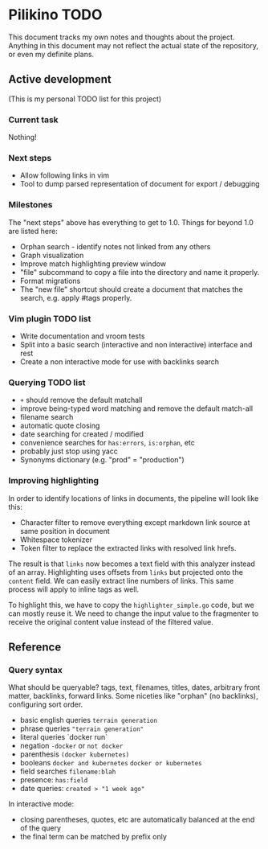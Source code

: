 # Pilikino TODO

This document tracks my own notes and thoughts about the project. Anything in this document may not reflect the actual state of the repository, or even my definite plans.

## Active development

(This is my personal TODO list for this project)

### Current task

Nothing!

### Next steps

- Allow following links in vim
- Tool to dump parsed representation of document for export / debugging

### Milestones

The "next steps" above has everything to get to 1.0. Things for beyond 1.0 are listed here:

- Orphan search - identify notes not linked from any others
- Graph visualization
- Improve match highlighting preview window
- "file" subcommand to copy a file into the directory and name it properly.
- Format migrations
- The "new file" shortcut should create a document that matches the search, e.g. apply #tags properly.

### Vim plugin TODO list

- Write documentation and vroom tests
- Split into a basic search (interactive and non interactive) interface and rest
- Create a non interactive mode for use with backlinks search

### Querying TODO list

- `+` should remove the default matchall
- improve being-typed word matching and remove the default match-all
- filename search
- automatic quote closing
- date searching for created / modified
- convenience searches for `has:errors`, `is:orphan`, etc
- probably just stop using yacc
- Synonyms dictionary (e.g. "prod" = "production")

### Improving highlighting

In order to identify locations of links in documents, the pipeline will look like this:

- Character filter to remove everything except markdown link source at same position in document
- Whitespace tokenizer
- Token filter to replace the extracted links with resolved link hrefs.

The result is that `links` now becomes a text field with this analyzer instead of an array. Highlighting uses offsets from `links` but projected onto the `content` field. We can easily extract line numbers of links. This same process will apply to inline tags as well.

To highlight this, we have to copy the `highlighter_simple.go` code, but we can mostly reuse it. We need to change the input value to the fragmenter to receive the original content value instead of the filtered value.

## Reference

### Query syntax

What should be queryable? tags, text, filenames, titles, dates, arbitrary front matter, backlinks, forward links. Some niceties like "orphan" (no backlinks), configuring sort order.

- basic english queries `terrain generation`
- phrase queries `"terrain generation"`
- literal queries \`docker run\`
- negation `-docker` or `not docker`
- parenthesis `(docker kubernetes)`
- booleans `docker and kubernetes` `docker or kubernetes`
- field searches `filename:blah`
- presence: `has:field`
- date queries: `created > "1 week ago"`

In interactive mode:

- closing parentheses, quotes, etc are automatically balanced at the end of the query
- the final term can be matched by prefix only
